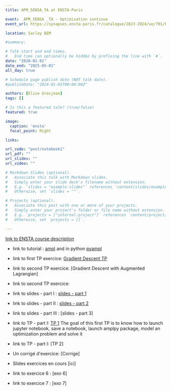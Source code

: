 ```yaml
---
title: APM_5EN5A_TA at ENSTA-Paris 

event:  APM_5EN5A _TA - Optimisation continue
event_url: https://synapses.ensta-paris.fr/catalogue/2023-2024/ue/791/PGE305-A-optimisation-continue

location: Saclay BEM

#summary: 

# Talk start and end times.
#   End time can optionally be hidden by prefixing the line with `#`.
date: "2020-01-01"
date_end: "2025-05-01"
all_day: true

# Schedule page publish date (NOT talk date).
#publishDate: "2024-01-01T00:00:00Z"

authors: [Elise Grosjean]
tags: []

# Is this a featured talk? (true/false)
featured: true

image:
  caption: 'ensta'
  focal_point: Right

links:

url_code: "post/notebook1"
url_pdf: ""
url_slides: ""
url_video: ""

# Markdown Slides (optional).
#   Associate this talk with Markdown slides.
#   Simply enter your slide deck's filename without extension.
#   E.g. `slides = "example-slides"` references `content/slides/example-slides.md`.
#   Otherwise, set `slides = ""`.

# Projects (optional).
#   Associate this post with one or more of your projects.
#   Simply enter your project's folder or file name without extension.
#   E.g. `projects = ["internal-project"]` references `content/project/deep-learning/index.md`.
#   Otherwise, set `projects = []`.

---
```


[link to ENSTA course description](https://synapses.ensta-paris.fr/catalogue/2023-2024/ue/791/PGE305-A-optimisation-continue)


- link to tutorial :
[ampl](ampl_tutorial.pdf)
and in python
[pyampl](/post/notebook1)

- link to first TP exercice: [Gradient Descent TP](/post/notebook2)
- link to second TP exercice: [Gradient Descent with Augmented Lagrangian]
- link to second TP exercice: 

- link to slides - part I : [slides - part 1](Slidev0.pdf)
- link to slides - part II : [slides - part 2](Slidev1.pdf)
- link to slides - part III : [slides - part 3]

- link to TP - part I: [TP 1](TP1.pdf)
The goal of this first TP is to know how to launch jupyter notebook, save a notebook, launch amplpy package, model an optimization problem and solve it
- link to TP - part I: [TP 2]

- Un corrigé d'exercice: [Corrige]
- Slides exercices en cours [ici]
- link to exercice 6 : [exo 6]
- link to exercice 7 : [exo 7]